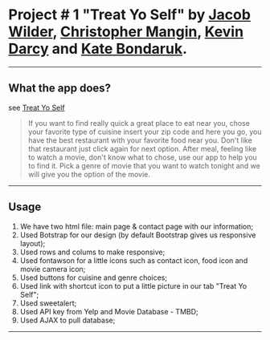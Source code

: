 # Project # 1 "Treat Yo Self" by [Jacob Wilder](https://github.com/jacobwilder), [Christopher Mangin](https://github.com/cmangin87), [Kevin Darcy](https://github.com/k-darc) and [Kate Bondaruk](https://github.com/Katebond06).

---

## What the app does?

see [Treat Yo Self](https://jacobwilder.github.io/Project-1/)

> If you want to find really quick a great place to eat near you, chose your favorite type of cuisine insert your zip code and here you go, you have the best restaurant with your favorite food near you. Don't like that restaurant just click again for next option. After meal, feeling like to watch a movie, don't know what to chose, use our app to help you to find it. Pick a genre of movie that you want to watch tonight and we will give you the option of the movie.

---

## Usage

1. We have two html file: main page & contact page with our information;
2. Used Botstrap for our design (by default Bootstrap gives us responsive layout);
3. Used rows and colums to make responsive;
4. Used fontawson for a little icons such as contact icon, food icon and movie camera icon;
5. Used buttons for cuisine and genre choices;
6. Used link with shortcut icon to put a little picture in our tab "Treat Yo Self";
7. Used sweetalert;
8. Used API key from Yelp and Movie Database - TMBD;
9. Used AJAX to pull database;

---
